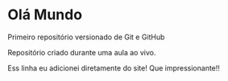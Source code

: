 # Olá Mundo
 Primeiro repositório versionado de Git e GitHub

 Repositório criado durante uma aula ao vivo.

Ess linha eu adicionei diretamente do site! Que impressionante!!

